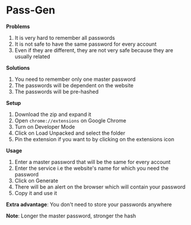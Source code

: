 # Pass-Gen

**Problems**

1. It is very hard to remember all passwords
2. It is not safe to have the same password for every account
3. Even if they are different, they are not very safe because they are usually related

**Solutions**

1. You need to remember only one master password
2. The passwords will be dependent on the website
3. The passwords will be pre-hashed

**Setup**

1. Download the zip and expand it
2. Open `chrome://extensions` on Google Chrome
3. Turn on Developer Mode
4. Click on Load Unpacked and select the folder
5. Pin the extension if you want to by clicking on the extensions icon

**Usage**

1. Enter a master password that will be the same for every account
2. Enter the service i.e the website's name for which you need the password
3. Click on Generate
4. There will be an alert on the browser which will contain your password
5. Copy it and use it

**Extra advantage**: You don't need to store your passwords anywhere

**Note**: Longer the master password, stronger the hash
